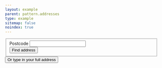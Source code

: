 ```yaml
---
layout: example
parent: pattern.addresses
type: example
sitemap: false
noindex: true
---
```


<fieldset>
    <div class="ds_question">
        <label class="ds_label" for="address-postcode">
            Postcode
        </label>
        <input class="ds_input  ds_input--fixed-10" type="text" name="address-postcode" id="address-postcode" autocomplete="postal-code"/>
    </div>
    <button class="ds_button  ds_no-margin--top" type="submit">Find address</button>
</fieldset>
<button class="ds_link  ds_no-margin">Or type in your full address</button>
